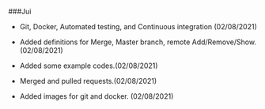 ###Jui
* Git, Docker, Automated testing, and Continuous integration (02/08/2021)
* Added definitions for Merge, Master branch, remote Add/Remove/Show.(02/08/2021)
  
* Added some example codes.(02/08/2021)
* Merged and pulled requests.(02/08/2021)
* Added images for git and docker. (02/08/2021)




